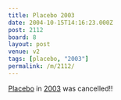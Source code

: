 ```yaml
---
title: Placebo 2003
date: 2004-10-15T14:16:23.000Z
post: 2112
board: 8
layout: post
venue: v2
tags: [placebo, "2003"]
permalink: /m/2112/
---
```

<a href="/wiki/placebo">Placebo</a> in <a href="/misc/gigography/2003/">2003</a> was cancelled!!
